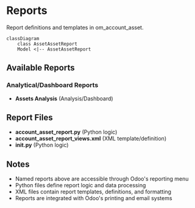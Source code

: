 # Reports

Report definitions and templates in om_account_asset.

```mermaid
classDiagram
    class AssetAssetReport
    Model <|-- AssetAssetReport
```

## Available Reports

### Analytical/Dashboard Reports
- **Assets Analysis** (Analysis/Dashboard)


## Report Files

- **account_asset_report.py** (Python logic)
- **account_asset_report_views.xml** (XML template/definition)
- **__init__.py** (Python logic)

## Notes
- Named reports above are accessible through Odoo's reporting menu
- Python files define report logic and data processing
- XML files contain report templates, definitions, and formatting
- Reports are integrated with Odoo's printing and email systems
